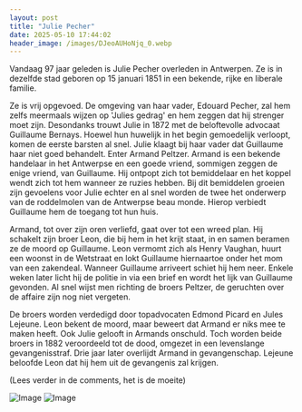 ```yaml
---
layout: post
title: "Julie Pecher"
date: 2025-05-10 17:44:02
header_image: /images/DJeoAUHoNjq_0.webp
---
```


Vandaag 97 jaar geleden is Julie Pecher overleden in Antwerpen. Ze is in dezelfde stad geboren op 15 januari 1851 in een bekende, rijke en liberale familie. 

Ze is vrij opgevoed. De omgeving van haar vader, Edouard Pecher, zal hem zelfs meermaals wijzen op 'Julies gedrag' en hem zeggen dat hij strenger moet zijn. Desondanks trouwt Julie in 1872 met de beloftevolle advocaat Guillaume Bernays. Hoewel hun huwelijk in het begin gemoedelijk verloopt, komen de eerste barsten al snel. Julie klaagt bij haar vader dat Guillaume haar niet goed behandelt. Enter Armand Peltzer. Armand is een bekende handelaar in het Antwerpse en een goede vriend, sommigen zeggen de enige vriend, van Guillaume. Hij ontpopt zich tot bemiddelaar en het koppel wendt zich tot hem wanneer ze ruzies hebben. Bij dit bemiddelen groeien zijn gevoelens voor Julie echter en al snel worden de twee het onderwerp van de roddelmolen van de Antwerpse beau monde. Hierop verbiedt Guillaume hem de toegang tot hun huis. 

Armand, tot over zijn oren verliefd, gaat over tot een wreed plan. Hij schakelt zijn broer Leon, die bij hem in het krijt staat, in en samen beramen ze de moord op Guillaume. Leon vermomt zich als Henry Vaughan, huurt een woonst in de Wetstraat en lokt Guillaume hiernaartoe onder het mom van een zakendeal. Wanneer Guillaume arriveert schiet hij hem neer. Enkele weken later licht hij de politie in via een brief en wordt het lijk van Guillaume gevonden. Al snel wijst men richting de broers Peltzer, de geruchten over de affaire zijn nog niet vergeten. 

De broers worden verdedigd door topadvocaten Edmond Picard en Jules Lejeune. Leon bekent de moord, maar beweert dat Armand er niks mee te maken heeft. Ook Julie gelooft in Armands onschuld. Toch worden beide broers in 1882 veroordeeld tot de dood, omgezet in een levenslange gevangenisstraf. Drie jaar later overlijdt Armand in gevangenschap. Lejeune beloofde Leon dat hij hem uit de gevangenis zal krijgen. 

(Lees verder in de comments, het is de moeite)

![Image](/zij.was.eens/images/DJeoAUHoNjq_0.webp)
![Image](/zij.was.eens/images/DJeoAUHoNjq_1.webp)
